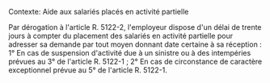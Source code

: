 Contexte: Aide aux salariés placés en activité partielle

Par dérogation à l'article R. 5122-2, l'employeur dispose d'un délai de trente jours à compter du placement des salariés en activité partielle pour adresser sa demande par tout moyen donnant date certaine à sa réception : 1° En cas de suspension d'activité due à un sinistre ou à des intempéries prévues au 3° de l'article R. 5122-1 ; 2° En cas de circonstance de caractère exceptionnel prévue au 5° de l'article R. 5122-1.